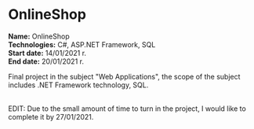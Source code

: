 # OnlineShop

<b>Name:</b> OnlineShop<br>
<b>Technologies:</b> C#, ASP.NET Framework, SQL<br>
<b>Start date:</b> 14/01/2021 r.<br>
<b>End date:</b> 20/01/2021 r.</br>

Final project in the subject "Web Applications", the scope of the subject includes .NET Framework technology, SQL.<br>

<br>EDIT: Due to the small amount of time to turn in the project, I would like to complete it by 27/01/2021.<br>
